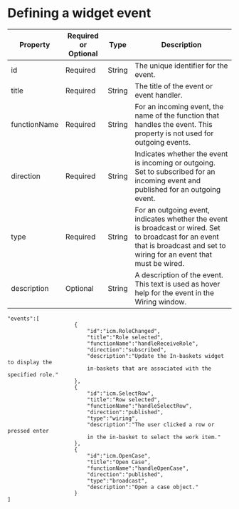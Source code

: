 # Defining a widget event

| Property     | Required or Optional   | Type   | Description                                                                                                                                                                  |
|--------------|------------------------|--------|------------------------------------------------------------------------------------------------------------------------------------------------------------------------------|
| id           | Required               | String | The unique identifier for the event.                                                                                                                                         |
| title        | Required               | String | The title of the event or event handler.                                                                                                                                     |
| functionName | Required               | String | For an incoming event, the name of the function that handles the event. This property is not used for outgoing events.                                                       |
| direction    | Required               | String | Indicates whether the event is incoming or outgoing. Set to subscribed for an incoming event and published for an outgoing event.                                            |
| type         | Required               | String | For an outgoing event, indicates whether the event is broadcast or wired. Set to broadcast for an event that is broadcast and set to wiring for an event that must be wired. |
| description  | Optional               | String | A description of the event. This text is used as hover help for the event in the Wiring window.                                                                              |

```
"events":[
                     {
                         "id":"icm.RoleChanged",
                         "title":"Role selected",
                         "functionName":"handleReceiveRole",
                         "direction":"subscribed",
                         "description":"Update the In-baskets widget to display the
                         in-baskets that are associated with the specified role."
                     },
                     {
                         "id":"icm.SelectRow",
                         "title":"Row selected",
                         "functionName":"handleSelectRow",
                         "direction":"published",
                         "type":"wiring",
                         "description":"The user clicked a row or pressed enter
                         in the in-basket to select the work item."
                     },
                     {
                         "id":"icm.OpenCase",
                         "title":"Open Case",
                         "functionName":"handleOpenCase",
                         "direction":"published",
                         "type":"broadcast",
                         "description":"Open a case object."
                     }
]
```